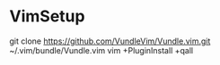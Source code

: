 # VimSetup

git clone https://github.com/VundleVim/Vundle.vim.git ~/.vim/bundle/Vundle.vim
vim +PluginInstall +qall
